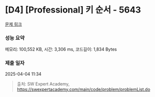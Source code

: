 # [D4] [Professional] 키 순서 - 5643 

[문제 링크](https://swexpertacademy.com/main/code/problem/problemDetail.do?contestProbId=AWXQsLWKd5cDFAUo) 

### 성능 요약

메모리: 100,552 KB, 시간: 3,306 ms, 코드길이: 1,834 Bytes

### 제출 일자

2025-04-04 11:34



> 출처: SW Expert Academy, https://swexpertacademy.com/main/code/problem/problemList.do